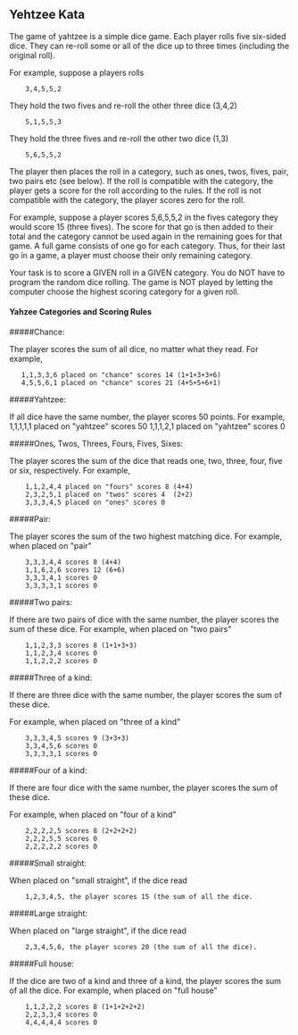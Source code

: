 ## Yehtzee Kata

The game of yahtzee is a simple dice game. Each player rolls five
six-sided dice. They can re-roll some or all of the dice up to three
times (including the original roll).

For example, suppose a players rolls

		3,4,5,5,2

They hold the two fives and re-roll the other three dice (3,4,2)

		5,1,5,5,3

They hold the three fives and re-roll the other two dice (1,3)

		5,6,5,5,2

The player then places the roll in a category, such as ones, twos, fives,
pair, two pairs etc (see below). If the roll is compatible with the category,
the player gets a score for the roll according to the rules. If the roll is not
compatible with the category, the player scores zero for the roll.

For example, suppose a player scores 5,6,5,5,2 in the fives category they
would score 15 (three fives). The score for that go is then added to their
total and the category cannot be used again in the remaining goes for that game.
A full game consists of one go for each category. Thus, for their last go in
a game, a player must choose their only remaining category.

Your task is to score a GIVEN roll in a GIVEN category.
You do NOT have to program the random dice rolling.
The game is NOT played by letting the computer choose the highest scoring
category for a given roll.


#### Yahzee Categories and Scoring Rules


#####Chance:

The player scores the sum of all dice, no matter what they read.
For example,

	   1,1,3,3,6 placed on "chance" scores 14 (1+1+3+3+6)
	   4,5,5,6,1 placed on "chance" scores 21 (4+5+5+6+1)

#####Yahtzee:

If all dice have the same number, the player scores 50 points.
	  For example,
	   1,1,1,1,1 placed on "yahtzee" scores 50
	   1,1,1,2,1 placed on "yahtzee" scores 0

#####Ones, Twos, Threes, Fours, Fives, Sixes:

The player scores the sum of the dice that reads one,
two, three, four, five or six, respectively.
For example,

	    1,1,2,4,4 placed on "fours" scores 8 (4+4)
	    2,3,2,5,1 placed on "twos" scores 4  (2+2)
	    3,3,3,4,5 placed on "ones" scores 0

#####Pair:

The player scores the sum of the two highest matching dice.
For example, when placed on "pair"

	    3,3,3,4,4 scores 8 (4+4)
	    1,1,6,2,6 scores 12 (6+6)
	    3,3,3,4,1 scores 0
	    3,3,3,3,1 scores 0

#####Two pairs:

If there are two pairs of dice with the same number, the
player scores the sum of these dice.
For example, when placed on "two pairs"

	    1,1,2,3,3 scores 8 (1+1+3+3)
	    1,1,2,3,4 scores 0
	    1,1,2,2,2 scores 0

#####Three of a kind:

If there are three dice with the same number, the player
scores the sum of these dice.

For example, when placed on "three of a kind"

		3,3,3,4,5 scores 9 (3+3+3)
		3,3,4,5,6 scores 0
		3,3,3,3,1 scores 0

#####Four of a kind:

If there are four dice with the same number, the player
scores the sum of these dice.

For example, when placed on "four of a kind"

		2,2,2,2,5 scores 8 (2+2+2+2)
		2,2,2,5,5 scores 0
		2,2,2,2,2 scores 0

#####Small straight:

When placed on "small straight", if the dice read

        1,2,3,4,5, the player scores 15 (the sum of all the dice.

#####Large straight:

When placed on "large straight", if the dice read

        2,3,4,5,6, the player scores 20 (the sum of all the dice).

#####Full house:

If the dice are two of a kind and three of a kind, the
player scores the sum of all the dice.
For example, when placed on "full house"

		1,1,2,2,2 scores 8 (1+1+2+2+2)
		2,2,3,3,4 scores 0
		4,4,4,4,4 scores 0

